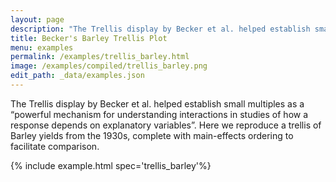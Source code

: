 ```yaml
---
layout: page
description: "The Trellis display by Becker et al. helped establish small multiples as a “powerful mechanism for understanding interactions in studies of how a response depends on explanatory variables”. Here we reproduce a trellis of Barley yields from the 1930s, complete with main-effects ordering to facilitate comparison."
title: Becker's Barley Trellis Plot
menu: examples
permalink: /examples/trellis_barley.html
image: /examples/compiled/trellis_barley.png
edit_path: _data/examples.json
---
```


The Trellis display by Becker et al. helped establish small multiples as a “powerful mechanism for understanding interactions in studies of how a response depends on explanatory variables”. Here we reproduce a trellis of Barley yields from the 1930s, complete with main-effects ordering to facilitate comparison.

{% include example.html spec='trellis_barley'%}
